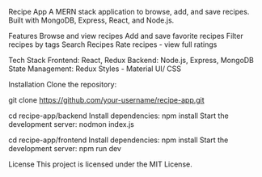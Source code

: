 Recipe App
A MERN stack application to browse, add, and save recipes. Built with MongoDB, Express, React, and Node.js. 

Features
Browse and view recipes
Add and save favorite recipes
Filter recipes by tags
Search Recipes
Rate recipes - view full ratings

Tech Stack
Frontend: React, Redux
Backend: Node.js, Express, MongoDB
State Management: Redux
Styles - Material UI/ CSS

Installation
Clone the repository:

git clone https://github.com/your-username/recipe-app.git

cd recipe-app/backend
Install dependencies:
npm install
Start the development server:
nodmon index.js

cd recipe-app/frontend
Install dependencies:
npm install
Start the development server:
npm run dev

License
This project is licensed under the MIT License.
